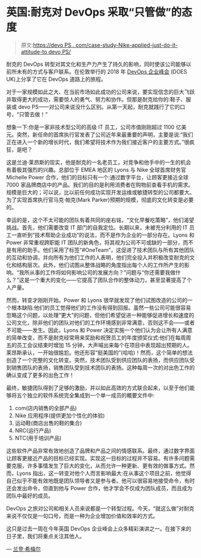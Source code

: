 # 英国:耐克对 DevOps 采取“只管做”的态度

> 原文:[https://devo PS . com/case-study-Nike-applied-just-do-it-attitude-to devo PS/](https://devops.com/case-study-nike-applies-just-do-it-attitude-to-devops/)

耐克的 DevOps 转型对其文化和生产力产生了持久的影响，同时使该公司能够以前所未有的方式与客户联系。在伦敦举行的 2018 年 [DevOps 企业峰会](https://events.itrevolution.com/eur/) (DOES UK)上分享了它在 DevOps 道路上的旅程。

对于一家规模如此之大、在当前市场如此成功的公司来说，要实现信念的巨大飞跃并取得更大的成功，需要惊人的勇气、努力和协作。但那是耐克给你的:鞋子、服装或 devo PS——对公司来说没什么区别。从第一天起，耐克就践行了它的口号，“只管去做！”

想象一下:你是一家非技术型公司的高级 IT 员工，公司市值刚刚超过 1100 亿美元。突然，新任命的首席执行官发表了公司近年来最重要的声明，主要是说:“我们正在进入一个新的增长时代，我们希望将技术作为我们接近客户的主要方式。”很疯狂，是吧？

这是兰迪·莱昂斯的现实，他是耐克的一名老员工，对竞争和他手中的一生的机会有着极其强烈的兴趣。总部位于 EMEA 地区的 Lyons 与 Nike 全球首席财务官 Michelle Power 合作，他们的目标只有一个:通过数字平台，让顾客更接近全球 7000 家品牌商店中的产品。我们的目的是利用消费者在购物前查看手机的需求。规模是巨大的；可以说，比以前任何成功实现开发运维或敏捷转型的公司都要大。为了实现首席执行官马克·帕克(Mark Parker)预期的规模，彻底的文化转变是必要的。

幸运的是，这个不太可能的团队有着共同的座右铭，“文化早餐吃策略”，他们渴望挑战。首先，他们需要改变 IT 部门的自我定位。长期以来，未被充分利用的 IT 员工一直听到“技术帮助企业成功”的说法，而不是作为企业的一部分存在。Lyons 和 Power 非常重视跨职能 IT 团队的新角色，将其视为公司不可或缺的一部分，而不是有用的助手。他们采用了标签“#OneTeam”，这促进了技术团队与所有其他团队的互动和协调，并向所有为他们工作的人表明，他们完全投入并积极改变耐克的文化和结构层次。此外，他们试图从整体战略的角度指出每个人的工作所产生的影响。“我所从事的工作将如何影响公司的发展方向？”问题与“你还需要我做什么？”这是一个重大的变化——它提高了团队合作的整体动力，甚至显著提高了个人产量。

然而，转变才刚刚开始。Power 和 Lyons 很早就发现了他们试图改造的公司的一个根本缺陷:他们的员工觉得他们的工作没有得到回报。虽然一些公司可能很容易忽略这个问题，以处理“更大”的问题，但他们希望促进一种能够促进增长和速度的公司文化，除非他们的团队对他们的工作环境感到非常满意，否则这不会——或者不可能——发生。因此，Lyons 和 Power 决定实施一个他们认为会让所有人满意的简单改变，而不是耐克经常用来奖励和祝贺员工的年度颁奖仪式:他们在每周周五的员工会议结束时增加 15 分钟，大声喊出来每个在项目中表现超出预期的人。莱昂斯承认，一开始很尴尬。他还形容“挺美国的”(哈哈)！然而，这个简单的想法创造了一个完整的文化转变。突然，技术团队受到供应团队的表扬，而供应团队受到销售团队的表扬，销售团队受到技术团队的表扬。这种每周一次的对出色工作的确认变成了更多的出色工作！

最终，敏捷团队得到了足够的激励，并以如此高效的方式联合起来，以至于他们能够将五个独立的软件系统完全集成到一个单一成员的概要文件中:

1.  com(店内销售的全部产品)
2.  Nike 应用程序(提供更加个性化的体验)
3.  运动鞋(商店出售的鞋的集合)
4.  NRC(运行产品)
5.  NTC(用于培训产品)

这些软件产品非常有效地创造了品牌和产品之间的情感联系。最终，通过数字界面让顾客更接近产品的目标已经实现。实现这一目标的过程并不容易。有许多问题需要克服，许多事情发生了巨大的变化，从而允许一种更新、更有效的做事方式。然而，Lyons 指出，这一转变对他个人而言影响最大:在从事这个项目之前，他觉得自己似乎不能有效地既是团队领导者又是参与者。他可以很容易地接受命令，有时还会发出命令，但直到他与 Power 合作，他才学会不仅成为团队成员，而且成为团队中最好的成员。

DevOps 之旅对公司和相关人员来说都是一个转型过程。今天，“就这么做”对耐克来说不仅仅是一句口号，而是一种为企业增加价值和效率的方式。

这只是过去一周在今年英国 DevOps 企业峰会上众多精彩演讲之一。在接下来的日子里，我们将重点关注其他人。

— [兰登·希梅尔](https://devops.com/author/landonnshimel/)
